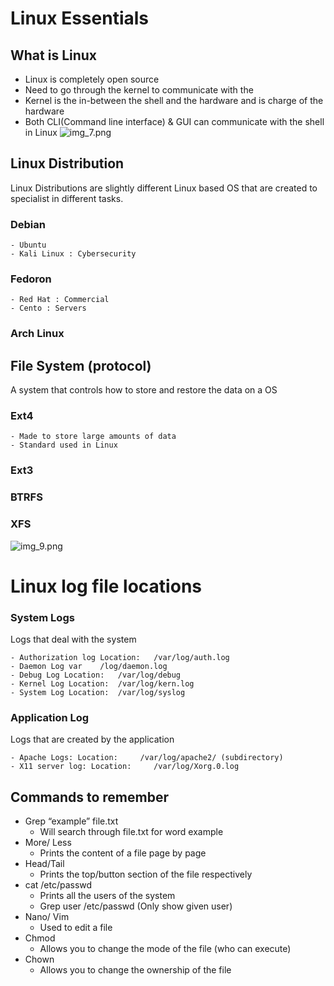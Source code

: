 # Linux Essentials
## What is Linux
- Linux is completely open source
- Need to go through the kernel to communicate with the 
- Kernel is the in-between the shell and the hardware and is charge of the hardware
- Both CLI(Command line interface) & GUI can communicate with the shell in Linux
![img_7.png](Img/img_7.png)
  
## Linux Distribution
Linux Distributions are slightly different Linux based OS that are created to specialist in different tasks.
### Debian

    - Ubuntu
    - Kali Linux : Cybersecurity 
### Fedoron

    - Red Hat : Commercial
    - Cento : Servers
### Arch Linux

## File System (protocol)
A system that controls how to store and restore the data on a OS 
### Ext4

    - Made to store large amounts of data
    - Standard used in Linux
### Ext3 
### BTRFS
### XFS
![img_9.png](Img/img_9.png)

# Linux log file locations
### System Logs
Logs that deal with the system

    - Authorization log Location:  	/var/log/auth.log
    - Daemon Log var	/log/daemon.log
    - Debug Log Location: 	/var/log/debug
    - Kernel Log Location: 	/var/log/kern.log
    - System Log Location: 	/var/log/syslog
### Application Log
Logs that are created by the application 

    - Apache Logs: Location:	 /var/log/apache2/ (subdirectory)
    - X11 server log: Location: 	/var/log/Xorg.0.log

## Commands to remember
- Grep “example” file.txt
    - Will search through file.txt for word example
- More/ Less
    - Prints the content of a file page by page
- Head/Tail
    - Prints the top/button section of the file respectively 
- cat /etc/passwd
    - Prints all the users of the system
    - Grep user /etc/passwd (Only show given user)
- Nano/ Vim   
    - Used to edit a file          
- Chmod
    - Allows you to change the mode of the file (who can execute)
- Chown
    - Allows you to change the ownership of the file 
